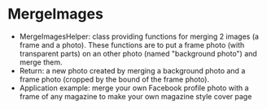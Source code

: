 # MergeImages

- MergeImagesHelper: class providing functions for merging 2 images (a frame and a photo).
 These functions are to put a frame photo (with transparent parts) on an other photo (named "background photo") and merge them.
- Return: a new photo created by merging a background photo and a frame photo (cropped by the bound of the frame photo).
- Application example: merge your own Facebook profile photo with a frame of any magazine to make your own magazine style cover page
 